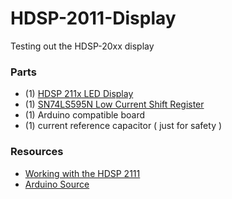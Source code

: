 # HDSP-2011-Display
Testing out the HDSP-20xx display

### Parts

- (1) [HDSP 211x LED Display](http://www.avagotech.com/products/leds-and-displays/smart-alphanumeric-displays/parallel-interface/hdsp-2111)
- (1) [SN74LS595N Low Current Shift Register](https://www.sparkfun.com/products/13699)
- (1) Arduino compatible board
- (1) current reference capacitor ( just for safety )

### Resources

- [Working with the HDSP 2111](https://www.nycresistor.com/2010/05/30/working-with-the-hdsp-2111/)
- [Arduino Source](https://github.com/openfly/arduino/blob/master/demos/arduino-hdsp2111-sn74LS595N-demo.c)


